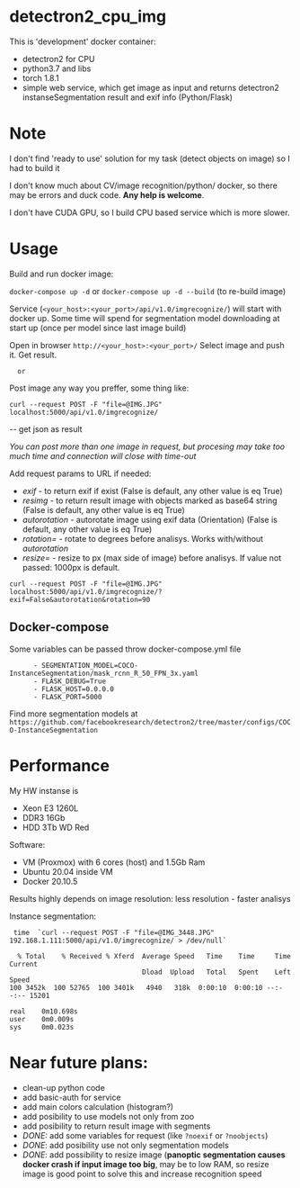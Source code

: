 # detectron2_cpu_img
This is 'development' docker container:
* detectron2 for CPU
* python3.7 and libs
* torch 1.8.1
* simple web service, which get image as input and returns detectron2 instanseSegmentation result and exif info (Python/Flask)

# Note
I don't find 'ready to use' solution for my task (detect objects on image) so I had to build it

I don't know much about CV/image recognition/python/ docker, so there may be errors and duck code. __Any help is welcome__.

I don't have CUDA GPU, so I build CPU based service which is more slower.

# Usage
Build and run docker image:

`docker-compose up -d` or `docker-compose up -d --build` (to re-build image)

Service (`<your_host>:<your_port>/api/v1.0/imgrecognize/`) will start with docker up. Some time will spend for segmentation model downloading at start up (once per model since last image build)

Open in browser  `http://<your_host>:<your_port>/`
Select image and push it. Get result.

      or

Post image any way you preffer, some thing like:

`curl --request POST -F "file=@IMG.JPG" localhost:5000/api/v1.0/imgrecognize/`

-- get json as result

*You can post more than one image in request, but procesing may take too much time and connection will close with time-out*

Add request params to URL if needed:
* _exif_ - to return exif if exist (False is default, any other value is eq True)
* _resimg_ - to return result image with objects marked as base64 string (False is default, any other value is eq True)
* _autorotation_ - autorotate image using exif data (Orientation) (False is default, any other value is eq True)
* _rotation=<value>_ - rotate to <value> degrees before analisys. Works with/without _autorotation_
* _resize=<value>_ - resize to <value> px (max side of image) before analisys. If value not passed: 1000px is default.

`curl --request POST -F "file=@IMG.JPG" localhost:5000/api/v1.0/imgrecognize/?exif=False&autorotation&rotation=90`

## Docker-compose
Some variables can be passed throw docker-compose.yml file
```
      - SEGMENTATION_MODEL=COCO-InstanceSegmentation/mask_rcnn_R_50_FPN_3x.yaml
      - FLASK_DEBUG=True
      - FLASK_HOST=0.0.0.0
      - FLASK_PORT=5000
```
Find more segmentation models at `https://github.com/facebookresearch/detectron2/tree/master/configs/COCO-InstanceSegmentation`
# Performance
My HW instanse is
* Xeon E3 1260L
* DDR3 16Gb
* HDD 3Tb WD Red

Software:
* VM (Proxmox) with 6 cores (host) and 1.5Gb Ram
* Ubuntu 20.04 inside VM
* Docker 20.10.5

Results highly depends on image resolution: less resolution - faster analisys

Instance segmentation:
```
 time  `curl --request POST -F "file=@IMG_3448.JPG" 192.168.1.111:5000/api/v1.0/imgrecognize/ > /dev/null`
 
  % Total    % Received % Xferd  Average Speed   Time    Time     Time  Current
                                 Dload  Upload   Total   Spent    Left  Speed
100 3452k  100 52765  100 3401k   4940   318k  0:00:10  0:00:10 --:--:-- 15201

real    0m10.698s
user    0m0.009s
sys     0m0.023s
```

# Near future plans:
* clean-up python code
* add basic-auth for service
* add main colors calculation (histogram?)
* add posibility to use models not only from zoo 
* add posibility to return result image with segments
*  _DONE:_ add some variables for request (like `?noexif` or `?noobjects`)
* _DONE_: add posibility use not only segmentation models
* _DONE_: add possibility to resize image (__panoptic segmentation causes docker crash if input image too big__, may be to low RAM, so resize image is good point to solve this and increase recognition speed
